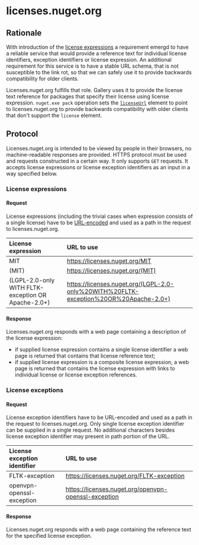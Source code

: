 # licenses.nuget.org

## Rationale

With introduction of the [license expressions](nuspec.md#license) a requirement emergd to have a reliable service
that would provide a reference text for individual license identifiers, exception identifiers or license expression.
An additional requirement for this service is to have a stable URL schema, that is not susceptible to the link rot,
so that we can safely use it to provide backwards compatibility for older clients.

Licenses.nuget.org fulfills that role. Gallery uses it to provide the license text reference for packages that
specify their license using license expression. `nuget.exe pack` operation sets the [`licenseUrl`](nuspec.md#licenseurl)
element to point to licenses.nuget.org to provide backwards compatibility with older clients that don't support
the `license` element.

## Protocol

Licenses.nuget.org is intended to be viewed by people in their browsers, no machine-readable responses are provided.
HTTPS protocol must be used and requests constructed in a certain way. It only supports `GET` requests. It accepts
license expressions or license exception identifiers as an input in a way specified below.

### License expressions

#### Request

License expressions (including the trivial cases when expression consists of a single license) have to be
[URL-encoded](https://tools.ietf.org/html/rfc3986#section-2.1) and used as a path in the request to
licenses.nuget.org.

| License expression | URL to use |
|:---|:---|
MIT                                                | https://licenses.nuget.org/MIT
(MIT)                                              | https://licenses.nuget.org/(MIT)
(LGPL-2.0-only WITH FLTK-exception OR Apache-2.0+) | https://licenses.nuget.org/(LGPL-2.0-only%20WITH%20FLTK-exception%20OR%20Apache-2.0+)

#### Response

Licenses.nuget.org responds with a web page containing a description of the license expression:
* if supplied license expression contains a single license identifier a web page is returned that contains that
license reference text;
* if supplied license expression is a composite license expression, a web page is returned that contains
the license expression with links to individual license or license exception references.

### License exceptions

#### Request

License exception identifiers have to be URL-encoded and used as a path in the request to licenses.nuget.org.
Only single license exception identifier can be supplied in a single request. No additional characters besides
license exception identifier may present in path portion of the URL.

| License exception identifier | URL to use |
|:---|:---|
FLTK-exception            | https://licenses.nuget.org/FLTK-exception
openvpn-openssl-exception | https://licenses.nuget.org/openvpn-openssl-exception

#### Response

Licenses.nuget.org responds with a web page containing the reference text for the specified
license exception.
